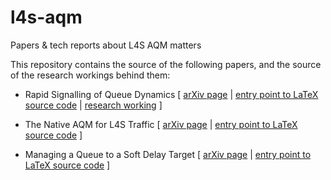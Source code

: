 # l4s-aqm
Papers &amp; tech reports about L4S AQM matters

This repository contains the source of the following papers, and the source of the research workings behind them:

* Rapid Signalling of Queue Dynamics
\[ [arXiv page](https://arxiv.org/abs/1904.07044) | [entry point to LaTeX source code](https://github.com/bbriscoe/l4s-aqm/blob/master/papers/sigqdyn_tr.tex) | [research working](https://github.com/bbriscoe/l4s-aqm/tree/master/papers/working#readme) \]

* The Native AQM for L4S Traffic
\[ [arXiv page](https://arxiv.org/abs/1904.07079) | [entry point to LaTeX source code](https://github.com/bbriscoe/l4s-aqm/blob/master/papers/l4saqm_tr.tex) \]

* Managing a Queue to a Soft Delay Target
\[ [arXiv page](https://arxiv.org/abs/1905.03095) | [entry point to LaTeX source code](https://github.com/bbriscoe/l4s-aqm/blob/master/papers/softtarget_tr.tex) \]

